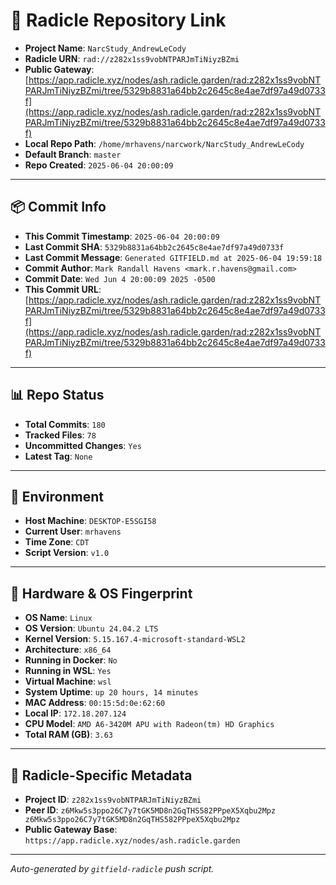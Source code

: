 # 🔗 Radicle Repository Link

- **Project Name**: `NarcStudy_AndrewLeCody`
- **Radicle URN**: `rad://z282x1ss9vobNTPARJmTiNiyzBZmi`
- **Public Gateway**: [https://app.radicle.xyz/nodes/ash.radicle.garden/rad:z282x1ss9vobNTPARJmTiNiyzBZmi/tree/5329b8831a64bb2c2645c8e4ae7df97a49d0733f](https://app.radicle.xyz/nodes/ash.radicle.garden/rad:z282x1ss9vobNTPARJmTiNiyzBZmi/tree/5329b8831a64bb2c2645c8e4ae7df97a49d0733f)
- **Local Repo Path**: `/home/mrhavens/narcwork/NarcStudy_AndrewLeCody`
- **Default Branch**: `master`
- **Repo Created**: `2025-06-04 20:00:09`

---

## 📦 Commit Info

- **This Commit Timestamp**: `2025-06-04 20:00:09`
- **Last Commit SHA**: `5329b8831a64bb2c2645c8e4ae7df97a49d0733f`
- **Last Commit Message**: `Generated GITFIELD.md at 2025-06-04 19:59:18`
- **Commit Author**: `Mark Randall Havens <mark.r.havens@gmail.com>`
- **Commit Date**: `Wed Jun 4 20:00:09 2025 -0500`
- **This Commit URL**: [https://app.radicle.xyz/nodes/ash.radicle.garden/rad:z282x1ss9vobNTPARJmTiNiyzBZmi/tree/5329b8831a64bb2c2645c8e4ae7df97a49d0733f](https://app.radicle.xyz/nodes/ash.radicle.garden/rad:z282x1ss9vobNTPARJmTiNiyzBZmi/tree/5329b8831a64bb2c2645c8e4ae7df97a49d0733f)

---

## 📊 Repo Status

- **Total Commits**: `180`
- **Tracked Files**: `78`
- **Uncommitted Changes**: `Yes`
- **Latest Tag**: `None`

---

## 🧭 Environment

- **Host Machine**: `DESKTOP-E5SGI58`
- **Current User**: `mrhavens`
- **Time Zone**: `CDT`
- **Script Version**: `v1.0`

---

## 🧬 Hardware & OS Fingerprint

- **OS Name**: `Linux`
- **OS Version**: `Ubuntu 24.04.2 LTS`
- **Kernel Version**: `5.15.167.4-microsoft-standard-WSL2`
- **Architecture**: `x86_64`
- **Running in Docker**: `No`
- **Running in WSL**: `Yes`
- **Virtual Machine**: `wsl`
- **System Uptime**: `up 20 hours, 14 minutes`
- **MAC Address**: `00:15:5d:0e:62:60`
- **Local IP**: `172.18.207.124`
- **CPU Model**: `AMD A6-3420M APU with Radeon(tm) HD Graphics`
- **Total RAM (GB)**: `3.63`

---

## 🌱 Radicle-Specific Metadata

- **Project ID**: `z282x1ss9vobNTPARJmTiNiyzBZmi`
- **Peer ID**: `z6Mkw5s3ppo26C7y7tGK5MD8n2GqTHS582PPpeX5Xqbu2Mpz
z6Mkw5s3ppo26C7y7tGK5MD8n2GqTHS582PPpeX5Xqbu2Mpz`
- **Public Gateway Base**: `https://app.radicle.xyz/nodes/ash.radicle.garden`

---

_Auto-generated by `gitfield-radicle` push script._
